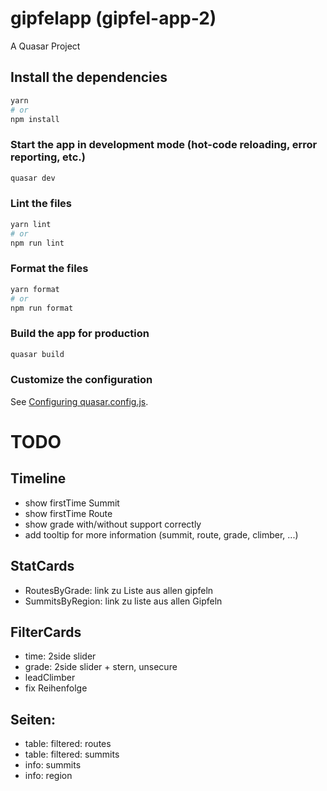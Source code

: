 # gipfelapp (gipfel-app-2)

A Quasar Project

## Install the dependencies
```bash
yarn
# or
npm install
```

### Start the app in development mode (hot-code reloading, error reporting, etc.)
```bash
quasar dev
```


### Lint the files
```bash
yarn lint
# or
npm run lint
```


### Format the files
```bash
yarn format
# or
npm run format
```


### Build the app for production
```bash
quasar build
```

### Customize the configuration
See [Configuring quasar.config.js](https://v2.quasar.dev/quasar-cli-vite/quasar-config-js).


# TODO
## Timeline
- show firstTime Summit
- show firstTime Route
- show grade with/without support correctly
- add tooltip for more information (summit, route, grade, climber, ...)

## StatCards
- RoutesByGrade: link zu Liste aus allen gipfeln
- SummitsByRegion: link zu liste aus allen Gipfeln

## FilterCards
- time: 2side slider 
- grade: 2side slider + stern, unsecure
- leadClimber
- fix Reihenfolge

## Seiten:
- table: filtered: routes
- table: filtered: summits
- info: summits
- info: region
